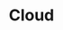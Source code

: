 ---
type: "module"
title: "Cloud"
description: "Learn the fundamentals of cloud computing and how to deploy applications in the cloud."
weight: 1
tags: [cloud]
level: "beginner"
categories: "cloud"
---